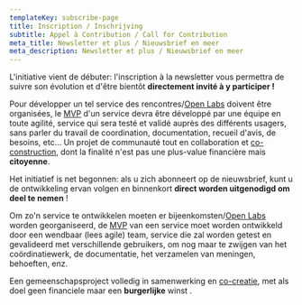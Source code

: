 ```yaml
---
templateKey: subscribe-page
title: Inscription / Inschrijving
subtitle: Appel à Contribution / Call for Contribution
meta_title: Newsletter et plus / Nieuwsbrief en meer
meta_description: Newsletter et plus / Nieuwsbrief en meer
---
```

L'initiative vient de débuter: l'inscription à la newsletter vous permettra de suivre son évolution et d'être bientôt **directement invité à y participer !**

Pour développer un tel service des rencontres/[Open Labs](https://theconversation.com/le-role-des-open-labs-dans-les-processus-creatifs-des-organisations-69455) doivent être organisées, le [MVP](https://fr.wikipedia.org/wiki/Produit_minimum_viable) d'un service devra être développé par une équipe en toute agilité, service qui sera testé et validé auprès des différents usagers, sans parler du travail de coordination, documentation, recueil d'avis, de besoins, etc... Un projet de communauté tout en collaboration et [co-construction](https://fr.wikipedia.org/wiki/Cocr%C3%A9ation), dont la finalité n'est pas une plus-value financière mais **citoyenne**.

Het initiatief is net begonnen: als u zich abonneert op de nieuwsbrief, kunt u de ontwikkeling ervan volgen en binnenkort **direct worden uitgenodigd om deel te nemen** !

Om zo'n service te ontwikkelen moeten er bijeenkomsten/[Open Labs](https://innovecteur.com/2017/06/23/open-labs-caracteristiques-nouveaux-dispositifs-innovation/) worden georganiseerd, de [MVP](https://nl.wikipedia.org/wiki/Minimum_viable_product) van een service moet worden ontwikkeld door een wendbaar (lees agile) team, service die zal worden getest en gevalideerd met verschillende gebruikers, om nog maar te zwijgen van het coördinatiewerk, de documentatie, het verzamelen van meningen, behoeften, enz. 

Een gemeenschapsproject volledig in samenwerking en [co-creatie](https://nl.wikipedia.org/wiki/Co-creatie), met als doel geen financiele maar een **burgerlijke** winst .